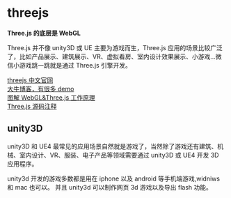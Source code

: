 # threejs

**Three.js 的底层是 WebGL**

Three.js 并不像 unity3D 或 UE 主要为游戏而生，Three.js 应用的场景比较广泛了，比如产品展示、建筑展示、VR、虚拟看房、室内设计效果展示、小游戏...微信小游戏跳一跳就是通过 Three.js 引擎开发。

[threejs 中文官网](https://threejs.org/docs/index.html#manual/en/introduction/Creating-a-scene)  
[大牛博客，有很多 demo](http://www.wjceo.com/blog)  
[图解 WebGL&Three.js 工作原理](https://www.cnblogs.com/wanbo)  
[Three.js 源码注释](https://blog.csdn.net/omni360/article/details/38842291)

## unity3D

unity3D 和 UE4 最常见的应用场景自然就是游戏了，当然除了游戏还有建筑、机械、室内设计、VR、服装、电子产品等领域需要通过 unity3D 或 UE4 开发 3D 应用程序。

unity3d 开发的游戏多数都是用在 iphone 以及 android 等手机端游戏,widniws 和 mac 也可以。
并且 unity3d 可以制作网页 3d 游戏以及导出 flash 功能。
